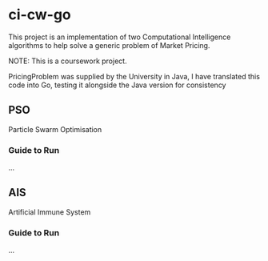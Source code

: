 # ci-cw-go
This project is an implementation of two Computational Intelligence algorithms to help solve a generic problem of Market Pricing.

NOTE: This is a coursework project.

PricingProblem was supplied by the University in Java, I have translated this code into Go, testing it alongside the Java version for consistency

## PSO
Particle Swarm Optimisation

### Guide to Run
...

## AIS
Artificial Immune System

### Guide to Run
...